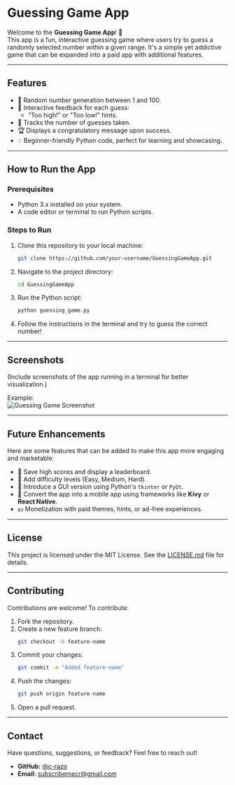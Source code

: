 # **Guessing Game App**

Welcome to the **Guessing Game App**! 🎲  
This app is a fun, interactive guessing game where users try to guess a randomly selected number within a given range. It's a simple yet addictive game that can be expanded into a paid app with additional features.

---

## **Features**
- 🎯 Random number generation between 1 and 100.
- 🧠 Interactive feedback for each guess:
  - "Too high!" or "Too low!" hints.
- 🔢 Tracks the number of guesses taken.
- 🏆 Displays a congratulatory message upon success.
- 💡 Beginner-friendly Python code, perfect for learning and showcasing.

---

## **How to Run the App**

### **Prerequisites**
- Python 3.x installed on your system.
- A code editor or terminal to run Python scripts.

### **Steps to Run**
1. Clone this repository to your local machine:
   ```bash
   git clone https://github.com/your-username/GuessingGameApp.git
   ```
2. Navigate to the project directory:
   ```bash
   cd GuessingGameApp
   ```
3. Run the Python script:
   ```bash
   python guessing_game.py
   ```

4. Follow the instructions in the terminal and try to guess the correct number!

---

## **Screenshots**
(Include screenshots of the app running in a terminal for better visualization.)

Example:  
![Guessing Game Screenshot](app_screenshots/example_screenshot.png)

---

## **Future Enhancements**
Here are some features that can be added to make this app more engaging and marketable:
- 💾 Save high scores and display a leaderboard.
- 🌈 Add difficulty levels (Easy, Medium, Hard).
- 🎨 Introduce a GUI version using Python's `tkinter` or `PyQt`.
- 📱 Convert the app into a mobile app using frameworks like **Kivy** or **React Native**.
- 💵 Monetization with paid themes, hints, or ad-free experiences.

---

## **License**
This project is licensed under the MIT License. See the [LICENSE.md](LICENSE.md) file for details.

---

## **Contributing**
Contributions are welcome! To contribute:
1. Fork the repository.
2. Create a new feature branch:
   ```bash
   git checkout -b feature-name
   ```
3. Commit your changes:
   ```bash
   git commit -m "Added feature-name"
   ```
4. Push the changes:
   ```bash
   git push origin feature-name
   ```
5. Open a pull request.

---

## **Contact**
Have questions, suggestions, or feedback? Feel free to reach out!

- **GitHub:** [@c-razo](https://github.com/c-razo)
- **Email:** subscribemecr@gmail.com
